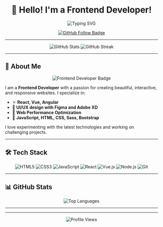 <h1 align="center">👋 Hello! I'm a Frontend Developer!</h1>

<p align="center">
  <img src="https://readme-typing-svg.herokuapp.com?font=Fira+Code&weight=600&size=22&pause=1000&color=F75C7E&center=true&vCenter=true&width=435&lines=Welcome+to+my+GitHub+profile!;Frontend+Developer+Passionate+about+UI%2FUX;Love+building+beautiful+web+interfaces" alt="Typing SVG">
</p>

<p align="center">
  <a href="https://github.com/masharipovumw">
    <img src="https://img.shields.io/badge/GitHub-Follow-blue?style=flat-square&logo=github" alt="GitHub Follow Badge">
  </a>

</p>

---

<p align="center">
  <img src="https://github-readme-stats.vercel.app/api?username=masharipovumw&show_icons=true&theme=radical" alt="GitHub Stats">
  <img src="https://github-readme-streak-stats.herokuapp.com/?user=masharipovumw&theme=radical" alt="GitHub Streak">
</p>

---

## 🚀 About Me

<p align="center">
  <img src="https://img.shields.io/badge/Frontend%20Developer-React%2C%20Vue%2C%20JavaScript%20and%20More-blueviolet?style=flat-square" alt="Frontend Developer Badge">
</p>

I am a **Frontend Developer** with a passion for creating beautiful, interactive, and responsive websites. I specialize in:

- ⚛️ **React, Vue, Angular**
- 🎨 **UI/UX design with Figma and Adobe XD**
- 🚀 **Web Performance Optimization**
- 🔧 **JavaScript, HTML, CSS, Sass, Bootstrap**

I love experimenting with the latest technologies and working on challenging projects.

---

## 🛠️ Tech Stack

<p align="center">
  <img src="https://img.shields.io/badge/HTML5-E34F26?style=flat-square&logo=html5&logoColor=white" alt="HTML5">
  <img src="https://img.shields.io/badge/CSS3-1572B6?style=flat-square&logo=css3&logoColor=white" alt="CSS3">
  <img src="https://img.shields.io/badge/JavaScript-F7DF1E?style=flat-square&logo=javascript&logoColor=black" alt="JavaScript">
  <img src="https://img.shields.io/badge/React-61DAFB?style=flat-square&logo=react&logoColor=black" alt="React">
  <img src="https://img.shields.io/badge/Vue-4FC08D?style=flat-square&logo=vue.js&logoColor=white" alt="Vue.js">
  <img src="https://img.shields.io/badge/Node.js-339933?style=flat-square&logo=nodedotjs&logoColor=white" alt="Node.js">
  <img src="https://img.shields.io/badge/Git-F05032?style=flat-square&logo=git&logoColor=white" alt="Git">
</p>

---

## 📊 GitHub Stats

<p align="center">
  <img src="https://github-readme-stats.vercel.app/api/top-langs/?username=masharipovumw&layout=compact&theme=radical" alt="Top Languages">
</p>

---
---

<p align="center">
  <img src="https://komarev.com/ghpvc/?username=masharipovumw&style=flat-square&color=ff69b4" alt="Profile Views">
</p>
